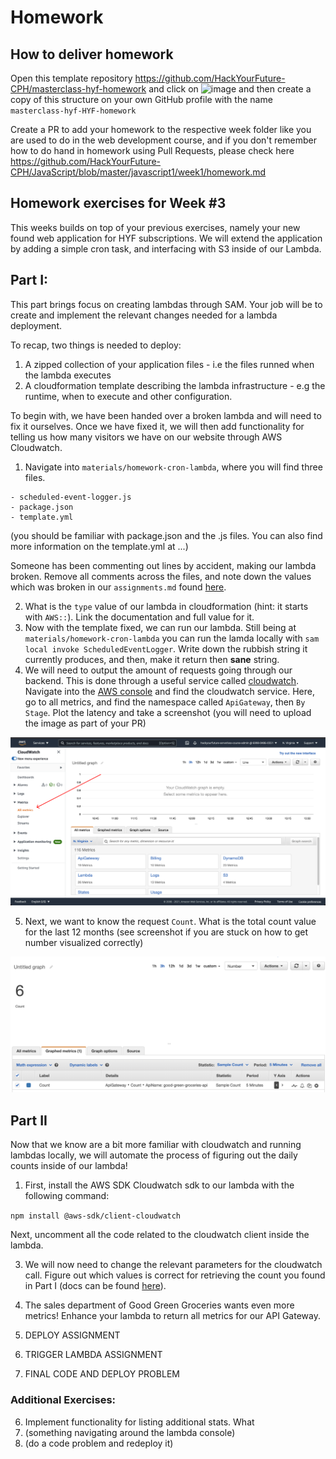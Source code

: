 # Homework

## How to deliver homework

Open this template repository https://github.com/HackYourFuture-CPH/masterclass-hyf-homework and click on ![image](https://user-images.githubusercontent.com/6642037/115988976-3796da80-a5bc-11eb-9184-554a2218b2ae.png) and then create a copy of this structure on your own GitHub profile with the name `masterclass-hyf-HYF-homework`

Create a PR to add your homework to the respective week folder like you are used to do in the web development course, and if you don't remember how to do hand in homework using Pull Requests, please check here https://github.com/HackYourFuture-CPH/JavaScript/blob/master/javascript1/week1/homework.md

## Homework exercises for Week #3
This weeks builds on top of your previous exercises, namely your new found web application for HYF subscriptions. We will extend the application by adding a simple cron task, and interfacing with S3 inside of our Lambda.

## Part I:
This part brings focus on creating lambdas through SAM. Your job will be to create and implement the relevant changes needed for a lambda deployment. 

To recap, two things is needed to deploy: 
1. A zipped collection of your application files - i.e the files runned when the lambda executes
2. A cloudformation template describing the lambda infrastructure - e.g the runtime, when to execute and other configuration. 

To begin with, we have been handed over a broken lambda and will need to fix it ourselves. Once we have fixed it, we will then add functionality for telling us how many visitors we have on our website through AWS Cloudwatch.

1. Navigate into `materials/homework-cron-lambda`, where you will find three files.

```
- scheduled-event-logger.js
- package.json
- template.yml
```

(you should be familiar with package.json and the .js files. You can also find more information on the template.yml at ...)

Someone has been commenting out lines by accident, making our lambda broken. Remove all comments across the files, and note down the values which was broken in our `assignments.md` found [here](https://github.com/HackYourFuture-CPH/hyf-serverless-course/blob/main/week3/materials/homework-cron-lambda/assignments.md]).

2. What is the `type` value of our lambda in cloudformation (hint: it starts with `AWS::`). Link the documentation and full value for it. 
3. Now with the template fixed, we can run our lambda. Still being at `materials/homework-cron-lambda` you can run the lamda locally with `sam local invoke ScheduledEventLogger`. Write down the rubbish string it currently produces, and then, make it return then **sane** string. 
4. We will need to output the amount of requests going through our backend. This is done through a useful service called [cloudwatch](https://aws.amazon.com/cloudwatch/). Navigate into the [AWS console](https://console.aws.amazon.com) and find the cloudwatch service. Here, go to all metrics, and find the namespace called `ApiGateway`, then  `By Stage`. Plot the latency and take a screenshot (you will need to upload the image as part of your PR)

![Kiku](../images/cloudwatch_metrics.png)


5. Next, we want to know the request `Count`.  What is the total count value for the last 12 months (see screenshot if you are stuck on how to get number visualized correctly)

![Kiku](../images/cloudwatch_api_count.png)

## Part II
Now that we know are a bit more familiar with cloudwatch and running lambdas locally, we will automate the process of figuring out the daily counts inside of our lambda! 

1. First, install the AWS SDK Cloudwatch sdk to our lambda with the following command:

```npm install @aws-sdk/client-cloudwatch```

Next, uncomment all the code related to the cloudwatch client inside the lambda. 

3. We will now need to change the relevant parameters for the cloudwatch call. Figure out which values is correct for retrieving the count you found in Part I (docs can be found [here](https://docs.aws.amazon.com/apigateway/latest/developerguide/api-gateway-metrics-and-dimensions.html)). 

4. The sales department of Good Green Groceries wants even more metrics! Enhance your lambda to return all metrics for our API Gateway.

5. DEPLOY ASSIGNMENT

6. TRIGGER LAMBDA ASSIGNMENT

7. FINAL CODE AND DEPLOY PROBLEM

### Additional Exercises:

6. Implement functionality for listing additional stats. What
7. (something navigating around the lambda console)
8. (do a code problem and redeploy it)
